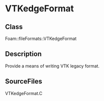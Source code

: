 # VTKedgeFormat 
## Class
Foam::fileFormats::VTKedgeFormat

## Description
Provide a means of writing VTK legacy format.

## SourceFiles
VTKedgeFormat.C

